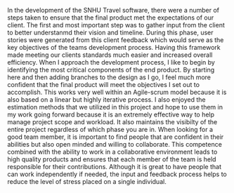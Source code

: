 In the development of the SNHU Travel software, there were a number of steps taken to ensure that the final product met the expectations of our client. The first and most important step was to gather input from the client to better understanmd their vision and timeline. During this phase, user stories were generated from this client feedback which would serve as the key objectives of the teams development process. Having this framework made meeting our clients standards much easier and increased overall efficiency.
When I approach the development process, I like to begin by identifying the most critical components of the end product. By starting here and then adding branches to the design as I go, I feel much more confident that the final product will meet the objectives I set out to accomplish. This works very well within an Agile-scrum model because it is also based on a linear but highly iterative process. I also enjoyed the estimation methods that we utilized in this project and hope to use them in my work going forward because it is an extremely effective way to help manage project scope and workload. It also maintains the visibilty of the entire project regardless of which phase you are in. 
When looking for a good team member, it is important to find people that are confident in their abilities but also open minded and willing to collaborate. This competence combined with the ability to work in a collaborative environment leads to high quality products and ensures that each member of the team is held responsible for their contributions. Although it is great to have people that can work independently if needed, the input and feedback process helps to reduce the level of stress placed on a single individual. 
